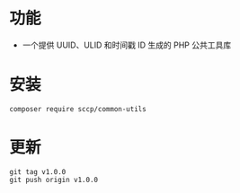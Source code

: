 # 功能

* 一个提供 UUID、ULID 和时间戳 ID 生成的 PHP 公共工具库

# 安装

```shell
composer require sccp/common-utils
```

# 更新

```shell
git tag v1.0.0
git push origin v1.0.0
```
